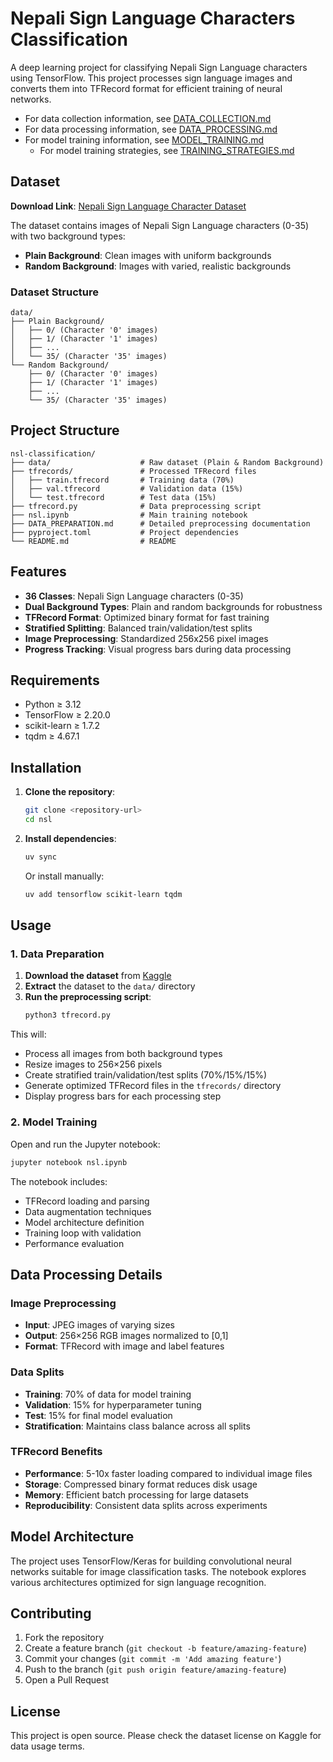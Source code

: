 # Nepali Sign Language Characters Classification

A deep learning project for classifying Nepali Sign Language characters using TensorFlow. This project processes sign language images and converts them into TFRecord format for efficient training of neural networks.

- For data collection information, see [DATA_COLLECTION.md](DATA_COLLECTION.md)
- For data processing information, see [DATA_PROCESSING.md](DATA_PROCESSING.md)
- For model training information, see [MODEL_TRAINING.md](MODEL_TRAINING.md)
   - For model training strategies, see [TRAINING_STRATEGIES.md](TRAINING_STRATEGIES.md)

## Dataset

**Download Link**: [Nepali Sign Language Character Dataset](https://www.kaggle.com/datasets/biratpoudelrocks/nepali-sign-language-character-dataset)

The dataset contains images of Nepali Sign Language characters (0-35) with two background types:
- **Plain Background**: Clean images with uniform backgrounds
- **Random Background**: Images with varied, realistic backgrounds

### Dataset Structure
```
data/
├── Plain Background/
│   ├── 0/ (Character '0' images)
│   ├── 1/ (Character '1' images)
│   ├── ...
│   └── 35/ (Character '35' images)
└── Random Background/
    ├── 0/ (Character '0' images)
    ├── 1/ (Character '1' images)
    ├── ...
    └── 35/ (Character '35' images)
```

## Project Structure

```
nsl-classification/
├── data/                    # Raw dataset (Plain & Random Background)
├── tfrecords/               # Processed TFRecord files
│   ├── train.tfrecord       # Training data (70%)
│   ├── val.tfrecord         # Validation data (15%)
│   └── test.tfrecord        # Test data (15%)
├── tfrecord.py              # Data preprocessing script
├── nsl.ipynb                # Main training notebook
├── DATA_PREPARATION.md      # Detailed preprocessing documentation
├── pyproject.toml           # Project dependencies
└── README.md                # README
```

## Features

- **36 Classes**: Nepali Sign Language characters (0-35)
- **Dual Background Types**: Plain and random backgrounds for robustness
- **TFRecord Format**: Optimized binary format for fast training
- **Stratified Splitting**: Balanced train/validation/test splits
- **Image Preprocessing**: Standardized 256x256 pixel images
- **Progress Tracking**: Visual progress bars during data processing

## Requirements

- Python ≥ 3.12
- TensorFlow ≥ 2.20.0
- scikit-learn ≥ 1.7.2
- tqdm ≥ 4.67.1

## Installation

1. **Clone the repository**:
   ```bash
   git clone <repository-url>
   cd nsl
   ```

2. **Install dependencies**:
   ```bash
   uv sync
   ```
   
   Or install manually:
   ```bash
   uv add tensorflow scikit-learn tqdm
   ```

## Usage

### 1. Data Preparation

1. **Download the dataset** from [Kaggle](https://www.kaggle.com/datasets/biratpoudelrocks/nepali-sign-language-character-dataset)
2. **Extract** the dataset to the `data/` directory
3. **Run the preprocessing script**:
   ```bash
   python3 tfrecord.py
   ```

This will:
- Process all images from both background types
- Resize images to 256×256 pixels
- Create stratified train/validation/test splits (70%/15%/15%)
- Generate optimized TFRecord files in the `tfrecords/` directory
- Display progress bars for each processing step

### 2. Model Training

Open and run the Jupyter notebook:
```bash
jupyter notebook nsl.ipynb
```

The notebook includes:
- TFRecord loading and parsing
- Data augmentation techniques
- Model architecture definition
- Training loop with validation
- Performance evaluation

## Data Processing Details

### Image Preprocessing
- **Input**: JPEG images of varying sizes
- **Output**: 256×256 RGB images normalized to [0,1]
- **Format**: TFRecord with image and label features

### Data Splits
- **Training**: 70% of data for model training
- **Validation**: 15% for hyperparameter tuning
- **Test**: 15% for final model evaluation
- **Stratification**: Maintains class balance across all splits

### TFRecord Benefits
- **Performance**: 5-10x faster loading compared to individual image files
- **Storage**: Compressed binary format reduces disk usage
- **Memory**: Efficient batch processing for large datasets
- **Reproducibility**: Consistent data splits across experiments

## Model Architecture

The project uses TensorFlow/Keras for building convolutional neural networks suitable for image classification tasks. The notebook explores various architectures optimized for sign language recognition.

## Contributing

1. Fork the repository
2. Create a feature branch (`git checkout -b feature/amazing-feature`)
3. Commit your changes (`git commit -m 'Add amazing feature'`)
4. Push to the branch (`git push origin feature/amazing-feature`)
5. Open a Pull Request

## License

This project is open source. Please check the dataset license on Kaggle for data usage terms.